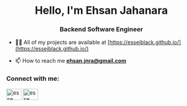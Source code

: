 <h1 align="center">Hello, I'm Ehsan Jahanara</h1>
<h3 align="center">Backend Software Engineer</h3>

- 👨‍💻 All of my projects are available at [https://essejblack.github.io/](https://essejblack.github.io/)

- 📫 How to reach me **ehsan.jnra@gmail.com**

<h3 align="left">Connect with me:</h3>
<p align="left">
<a href="https://www.linkedin.com/in/ehsan-jahanara" target="blank"><img align="center" src="https://raw.githubusercontent.com/rahuldkjain/github-profile-readme-generator/master/src/images/icons/Social/linked-in-alt.svg" alt="esse" height="30" width="40" /></a>
<a href="https://stackoverflow.com/users/esse" target="blank"><img align="center" src="https://raw.githubusercontent.com/rahuldkjain/github-profile-readme-generator/master/src/images/icons/Social/stack-overflow.svg" alt="esse" height="30" width="40" /></a>
</p>
